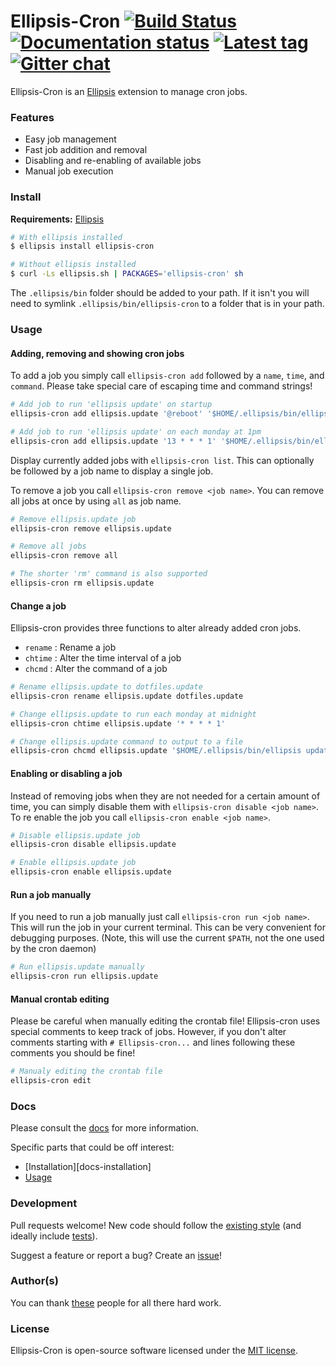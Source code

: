# Ellipsis-Cron [![Build Status][travis-image]][travis-url] [![Documentation status][docs-image]][docs-url] [![Latest tag][tag-image]][tag-url] [![Gitter chat][gitter-image]][gitter-url]

Ellipsis-Cron is an [Ellipsis][ellipsis] extension to manage cron jobs.

### Features
- Easy job management
- Fast job addition and removal
- Disabling and re-enabling of available jobs
- Manual job execution

### Install

**Requirements:** [Ellipsis][ellipsis]

```bash
# With ellipsis installed
$ ellipsis install ellipsis-cron

# Without ellipsis installed
$ curl -Ls ellipsis.sh | PACKAGES='ellipsis-cron' sh
```

The `.ellipsis/bin` folder should be added to your path. If it isn't you will
need to symlink `.ellipsis/bin/ellipsis-cron` to a folder that is in your path.

### Usage

#### Adding, removing and showing cron jobs
To add a job you simply call `ellipsis-cron add` followed by a `name`, `time`,
and `command`. Please take special care of escaping time and command strings!

```bash
# Add job to run 'ellipsis update' on startup
ellipsis-cron add ellipsis.update '@reboot' '$HOME/.ellipsis/bin/ellipsis update >/dev/null 2>&1'

# Add job to run 'ellipsis update' on each monday at 1pm
ellipsis-cron add ellipsis.update '13 * * * 1' '$HOME/.ellipsis/bin/ellipsis update >/dev/null 2>&1'
```

Display currently added jobs with `ellipsis-cron list`. This can optionally be
followed by a job name to display a single job.

To remove a job you call `ellipsis-cron remove <job name>`. You can remove all
jobs at once by using `all` as job name.
```bash
# Remove ellipsis.update job
ellipsis-cron remove ellipsis.update

# Remove all jobs
ellipsis-cron remove all

# The shorter 'rm' command is also supported
ellipsis-cron rm ellipsis.update
```

#### Change a job
Ellipsis-cron provides three functions to alter already added cron jobs.

- `rename` : Rename a job
- `chtime` : Alter the time interval of a job
- `chcmd`  : Alter the command of a job

```bash
# Rename ellipsis.update to dotfiles.update
ellipsis-cron rename ellipsis.update dotfiles.update

# Change ellipsis.update to run each monday at midnight
ellipsis-cron chtime ellipsis.update '* * * * 1'

# Change ellipsis.update command to output to a file
ellipsis-cron chcmd ellipsis.update '$HOME/.ellipsis/bin/ellipsis update >/tmp/ellipsis.update.log 2>&1`
```

#### Enabling or disabling a job
Instead of removing jobs when they are not needed for a certain amount of time,
you can simply disable them with `ellipsis-cron disable <job name>`. To re
enable the job you call `ellipsis-cron enable <job name>`.

```bash
# Disable ellipsis.update job
ellipsis-cron disable ellipsis.update

# Enable ellipsis.update job
ellipsis-cron enable ellipsis.update
```
#### Run a job manually
If you need to run a job manually just call `ellipsis-cron run <job name>`.
This will run the job in your current terminal. This can be very convenient for
debugging purposes. (Note, this will use the current `$PATH`, not the one used
by the cron daemon)

```bash
# Run ellipsis.update manually
ellipsis-cron run ellipsis.update
```

#### Manual crontab editing
Please be careful when manually editing the crontab file! Ellipsis-cron uses
special comments to keep track of jobs. However, if you don't alter comments
starting with `# Ellipsis-cron...` and lines following these comments you
should be fine!

```bash
# Manualy editing the crontab file
ellipsis-cron edit
```

### Docs
Please consult the [docs][docs-url] for more information.

Specific parts that could be off interest:
- [Installation][docs-installation]
- [Usage][docs-usage]

### Development
Pull requests welcome! New code should follow the [existing style][style-guide]
(and ideally include [tests][bats]).

Suggest a feature or report a bug? Create an [issue][issues]!

### Author(s)
You can thank [these][contributors] people for all there hard work.

### License
Ellipsis-Cron is open-source software licensed under the [MIT license][mit-license].

[travis-image]: https://img.shields.io/travis/ellipsis/ellipsis-cron.svg
[travis-url]:   https://travis-ci.org/ellipsis/ellipsis-cron
[docs-image]:   https://readthedocs.org/projects/ellipsis-cron/badge/?version=master
[docs-url]:     http://ellipsis-cron.readthedocs.org/en/master
[tag-image]:    https://img.shields.io/github/tag/ellipsis/ellipsis-cron.svg
[tag-url]:      https://github.com/ellipsis/ellipsis-cron/tags
[gitter-image]: https://badges.gitter.im/ellipsis/ellipsis.svg
[gitter-url]:   https://gitter.im/ellipsis/ellipsis

[docs-install]: http://ellipsis-cron.readthedocs.org/en/master/install
[docs-usage]:   http://ellipsis-cron.readthedocs.org/en/master/usage

[ellipsis]:     https://github.com/ellipsis/ellipsis

[style-guide]:  https://google-styleguide.googlecode.com/svn/trunk/shell.xml
[bats]:         https://github.com/sstephenson/bats
[issues]:       http://github.com/ellipsis/ellipsis-cron/issues

[contributors]: https://github.com/ellipsis/ellipsis-cron/graphs/contributors
[mit-license]:  http://opensource.org/licenses/MIT
